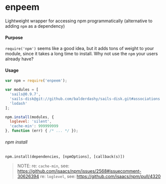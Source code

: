 enpeem
======

Lightweight wrapper for accessing npm programmatically (alternative to adding `npm` as a dependency)

#### Purpose

`require('npm')` seems like a good idea, but it adds tons of weight to your module, since it takes a long time to install.  Why not use the `npm` your users already have?

#### Usage



```javascript
var npm = require('enpeem');

var modules = [
  'sails@0.9.7',
  'sails-disk@git://github.com/balderdashy/sails-disk.git#associations',
  'lodash'
];

npm.install(modules, {
  loglevel: 'silent',
  'cache-min': 999999999
}, function (err) { /* ... */ });
```


###### npm install

`npm.install(dependencies, [npmOptions], [callback(s)])`


> NOTE:
> re: `cache-min`, see: https://github.com/isaacs/npm/issues/2568#issuecomment-30626394
> re: `loglevel`, see: https://github.com/isaacs/npm/pull/4320
